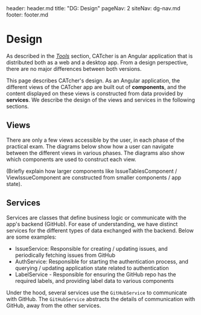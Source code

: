 <frontmatter>
  header: header.md
  title: "DG: Design"
  pageNav: 2
  siteNav: dg-nav.md
  footer: footer.md
</frontmatter>

# Design

As described in the [_Tools_](tools.md) section, CATcher is an Angular application that is distributed both as a web and a desktop app. From a design perspective, there are no major differences between
both versions.

This page describes CATcher's design. As an Angular application, the different
views of the CATcher app are built out of **components**, and the content displayed on these
views is constructed from data provided by **services**. We describe the design of the views and services in the following sections.

## Views

There are only a few views accessible by the user, in each phase of the practical exam.
The diagrams below show how a user can navigate between the different views in various phases.
The diagrams also show which components are used to construct each view.


(Briefly explain how larger components like IssueTablesComponent / ViewIssueComponent are constructed
from smaller components / app state).

## Services

Services are classes that define business logic or communicate with the app's backend (GitHub). For ease of understanding, we have distinct services for the different types of data exchanged with the backend. Below are some examples:

- IssueService: Responsible for creating / updating issues, and periodically fetching issues from GitHub
- AuthService: Responsible for starting the authentication process, and querying / updating application state related to authentication
- LabelService - Responsible for ensuring the GitHub repo has the required labels, and providing label data to various components

Under the hood, several services use the `GitHubService` to communicate with GitHub.
The `GitHubService` abstracts the details of communication with GitHub, away from the other services.





